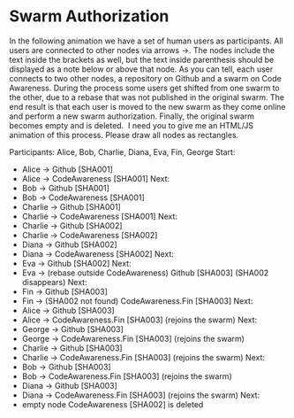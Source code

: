 Swarm Authorization
===================

In the following animation we have a set of human users as participants. All users are connected to other nodes via arrows ->. The nodes include the text inside the brackets as well, but the text inside parenthesis should be displayed as a note below or above that node. As you can tell, each user connects to two other nodes, a repository on Github and a swarm on Code Awareness. During the process some users get shifted from one swarm to the other, due to a rebase that was not published in the original swarm. The end result is that each user is moved to the new swarm as they come online and perform a new swarm authorization. Finally, the original swarm becomes empty and is deleted.
 I need you to give me an HTML/JS animation of this process. Please draw all nodes as rectangles.

Participants: Alice, Bob, Charlie, Diana, Eva, Fin, George
Start:
- Alice -> Github [SHA001] 
- Alice -> CodeAwareness [SHA001]
Next:
- Bob -> Github [SHA001]
- Bob -> CodeAwareness [SHA001]
- Charlie -> Github [SHA001]
- Charlie -> CodeAwareness [SHA001]
Next:
- Charlie -> Github [SHA002]
- Charlie -> CodeAwareness [SHA002]
- Diana -> Github [SHA002]
- Diana -> CodeAwareness [SHA002]
Next:
- Eva -> Github [SHA002]
Next:
- Eva -> (rebase outside CodeAwareness) Github [SHA003] (SHA002 disappears)
Next:
- Fin -> Github [SHA003]
- Fin -> (SHA002 not found) CodeAwareness.Fin [SHA003]
Next:
- Alice -> Github [SHA003]
- Alice -> CodeAwareness.Fin [SHA003] (rejoins the swarm)
Next:
- George -> Github [SHA003]
- George -> CodeAwareness.Fin [SHA003] (rejoins the swarm)
- Charlie -> Github [SHA003]
- Charlie -> CodeAwareness.Fin [SHA003] (rejoins the swarm)
Next:
- Bob -> Github [SHA003]
- Bob -> CodeAwareness.Fin [SHA003] (rejoins the swarm)
- Diana -> Github [SHA003]
- Diana -> CodeAwareness.Fin [SHA003] (rejoins the swarm)
Next:
- empty node CodeAwareness [SHA002] is deleted

